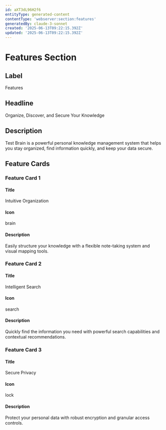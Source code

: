 ```yaml
---
id: aXT3dL96H2f6
entityType: generated-content
contentType: 'webserver:section:features'
generatedBy: claude-3-sonnet
created: '2025-06-13T09:22:15.392Z'
updated: '2025-06-13T09:22:15.392Z'
---
```

# Features Section

## Label
Features

## Headline
Organize, Discover, and Secure Your Knowledge

## Description
Test Brain is a powerful personal knowledge management system that helps you stay organized, find information quickly, and keep your data secure.

## Feature Cards

### Feature Card 1

#### Title
Intuitive Organization

#### Icon
brain

#### Description
Easily structure your knowledge with a flexible note-taking system and visual mapping tools.

### Feature Card 2

#### Title
Intelligent Search

#### Icon
search

#### Description
Quickly find the information you need with powerful search capabilities and contextual recommendations.

### Feature Card 3

#### Title
Secure Privacy

#### Icon
lock

#### Description
Protect your personal data with robust encryption and granular access controls.
